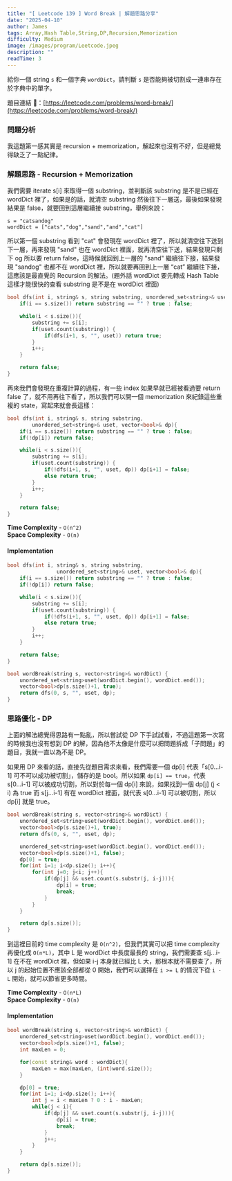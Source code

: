 ```yaml
---
title: "[ Leetcode 139 ] Word Break | 解題思路分享"
date: "2025-04-10"
author: James
tags: Array,Hash Table,String,DP,Recursion,Memorization
difficulty: Medium
image: /images/program/Leetcode.jpeg
description: ""
readTime: 3
---
```


給你一個 string `s` 和一個字典 `wordDict`，請判斷 `s` 是否能夠被切割成一連串存在於字典中的單字。

題目連結 🔗：[https://leetcode.com/problems/word-break/](https://leetcode.com/problems/word-break/)

### **問題分析**

我這題第一感其實是 recursion + memorization，解起來也沒有不好，但是總覺得缺乏了一點紀律。

### **解題思路 - Recursion + Memorization**

我們需要 iterate s[i] 來取得一個 substring，並判斷該 substring 是不是已經在 wordDict 裡了，如果是的話，就清空 substring 然後往下一層送，最後如果發現結果是 false，就要回到這層繼續接 substring，舉例來說：

```
s = "catsandog"
wordDict = ["cats","dog","sand","and","cat"]
```

所以第一個 substring 看到 "cat" 會發現在 wordDict 裡了，所以就清空往下送到下一層，再來發現 "sand" 也在 wordDict 裡面，就再清空往下送，結果發現只剩下 og 所以要 return false，這時候就回到上一層的 "sand" 繼續往下接，結果發現 "sandog" 也都不在 wordDict 裡，所以就要再回到上一層 “cat” 繼續往下接，這應該是最直覺的 Recursion 的解法。(題外話 wordDict 要先轉成 Hash Table 這樣才能很快的查看 substring 是不是在 wordDict 裡面)

```cpp
bool dfs(int i, string& s, string substring, unordered_set<string>& uset){
    if(i == s.size()) return substring == "" ? true : false;

    while(i < s.size()){
        substring += s[i];
        if(uset.count(substring)) {
            if(dfs(i+1, s, "", uset)) return true;
        }
        i++;
    }

    return false;
}
```

再來我們會發現在重複計算的過程，有一些 index 如果早就已經被看過要 return false 了，就不用再往下看了，所以我們可以開一個 memorization 來紀錄這些重複的 state，寫起來就會長這樣：

```cpp
bool dfs(int i, string& s, string substring, 
        unordered_set<string>& uset, vector<bool>& dp){
    if(i == s.size()) return substring == "" ? true : false;
    if(!dp[i]) return false;

    while(i < s.size()){
        substring += s[i];
        if(uset.count(substring)) {
            if(!dfs(i+1, s, "", uset, dp)) dp[i+1] = false;
            else return true;
        }
        i++;
    }

    return false;
}
```

**Time Complexity** - `O(n^2)`<br>
**Space Complexity** - `O(n)`

#### **Implementation**

```cpp
bool dfs(int i, string& s, string substring, 
                unordered_set<string>& uset, vector<bool>& dp){
    if(i == s.size()) return substring == "" ? true : false;
    if(!dp[i]) return false;

    while(i < s.size()){
        substring += s[i];
        if(uset.count(substring)) {
            if(!dfs(i+1, s, "", uset, dp)) dp[i+1] = false;
            else return true;
        }
        i++;
    }

    return false;
}

bool wordBreak(string s, vector<string>& wordDict) {
    unordered_set<string>uset(wordDict.begin(), wordDict.end());
    vector<bool>dp(s.size()+1, true);
    return dfs(0, s, "", uset, dp);
}
```

### **思路優化 - DP**

上面的解法總覺得思路有一點亂，所以嘗試從 DP 下手試試看，不過這題第一次寫的時候我也沒有想到 DP 的解，因為他不太像是什麼可以把問題拆成「子問題」的題目，我就一直以為不是 DP。

如果用 DP 來看的話，直接先從題目需求來看，我們需要一個 dp[i] 代表「s[0...i-1] 可不可以成功被切割」，儲存的是 bool。所以如果 `dp[i] == true`，代表 s[0...i-1] 可以被成功切割，所以對於每一個 dp[i] 來說，如果找到一個 dp[j] (j < i) 為 true 而 s[j...i-1] 有在 wordDict 裡面，就代表 s[0...i-1] 可以被切割，所以 dp[i] 就是 true。

```cpp
bool wordBreak(string s, vector<string>& wordDict) {
    unordered_set<string>uset(wordDict.begin(), wordDict.end());
    vector<bool>dp(s.size()+1, true);
    return dfs(0, s, "", uset, dp);

    unordered_set<string>uset(wordDict.begin(), wordDict.end());
    vector<bool>dp(s.size()+1, false);
    dp[0] = true;
    for(int i=1; i<dp.size(); i++){
        for(int j=0; j<i; j++){
            if(dp[j] && uset.count(s.substr(j, i-j))){
                dp[i] = true;
                break;
            }
        }
    }

    return dp[s.size()];
}
```

到這裡目前的 time complexity 是 `O(n^2)`，但我們其實可以把 time complexity 再優化成 `O(n*L)`，其中 L 是 wordDict 中長度最長的 string，我們需要查 s[j...i-1] 在不在 wordDict 裡，但如果 i-j 本身就已經比 L 大，那根本就不需要查了，所以 j 的起始位置不應該全部都從 0 開始，我們可以選擇在 `i >= L` 的情況下從 `i - L` 開始，就可以節省更多時間。

**Time Complexity** - `O(n*L)`<br>
**Space Complexity** - `O(n)`

#### **Implementation**

```cpp
bool wordBreak(string s, vector<string>& wordDict) {
    unordered_set<string>uset(wordDict.begin(), wordDict.end());
    vector<bool>dp(s.size()+1, false);
    int maxLen = 0;

    for(const string& word : wordDict){
        maxLen = max(maxLen, (int)word.size());
    }

    dp[0] = true;
    for(int i=1; i<dp.size(); i++){
        int j = i < maxLen ? 0 : i - maxLen;
        while(j < i){
            if(dp[j] && uset.count(s.substr(j, i-j))){
                dp[i] = true;
                break;
            }
            j++;
        }
    }

    return dp[s.size()];
}
```